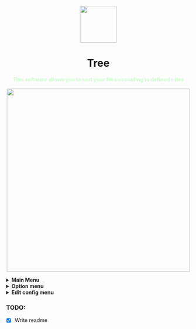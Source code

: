<div align="center">
    <img width="100" src="https://raw.githubusercontent.com/Xenxia/Tree/master/assets/img/Tree.png" />
    <h1 align="center">Tree</h1>
</div>

<p align="center" style="color:#ccffcc">
    <strong>This software allows you to sort your files according to defined rules</strong><br><br>
    <img width="500" heigth="400" src="https://raw.githubusercontent.com/Xenxia/Tree/master/assets/img/Tree_ex.png" />
</p>



<details>
<summary><strong>Main Menu</strong></summary>

<img width="450" heigth="350" src="https://raw.githubusercontent.com/Xenxia/Tree/master/assets/img/Tree_main.png" />

* 1 : Allows to launch the sorting
* 2 : Allows to clear the log area
* 3 : The log area
* 4 : Option menu
* 5 : Language of the system
* 6 : Software version (in red it is not up to date, you can click on it; in green the software is up to date)

</details>

<details>
<summary><strong>Option menu</strong></summary>

<img width="450" heigth="350" src="https://raw.githubusercontent.com/Xenxia/Tree/master/assets/img/Tree_option.png" />

* 1 : Allows you to edit the config
* 2 : Allows you to export the config
* 3 : Allows you to import the config
* 4 : Moves all files in folders and subfolders to the root of the execution folder
* 5 : Delete the config file (to leave no trace of the software after use)
* 6 : Back to the main menu

</details>

<details>
<summary><strong>Edit config menu</strong></summary>

<img width="450" heigth="350" src="https://raw.githubusercontent.com/Xenxia/Tree/master/assets/img/Tree_config.png" />

* 1  : Rule area
* 2  : Add a rule
* 3  : Save rule edit
* 4  : Delete the rule
* 5  : Move the rule
* 6  : Deselect the rule
* 7  : Name of the rule
* 8  : Folder where the rule file will be stored
* 9  : File extension to sorted
* 10 : File or extension not to be sorted
* 11 : Sort the files that do not have a rule
* 12 : Save the configuration and return to the options menu

<strong>Selected rule</strong>

<img width="450" heigth="350" src="https://raw.githubusercontent.com/Xenxia/Tree/master/assets/img/Tree_config_selected.png" />

</details>

### TODO:

- [x] Write readme
